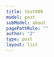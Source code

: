 ```yaml
---
title: test999
model: post
subModel: about
pagePathRule: ""
author: "2"
type: post
layout: list
---
```


